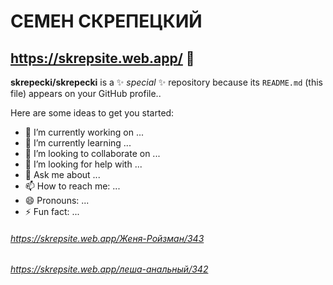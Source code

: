 # СЕМЕН СКРЕПЕЦКИЙ

## https://skrepsite.web.app/ 👋

**skrepecki/skrepecki** is a ✨ _special_ ✨ repository because its `README.md` (this file) appears on your GitHub profile..

Here are some ideas to get you started:

- 🔭 I’m currently working on ...
- 🌱 I’m currently learning ...
- 👯 I’m looking to collaborate on ...
- 🤔 I’m looking for help with ...
- 💬 Ask me about ...
- 📫 How to reach me: ...
- 😄 Pronouns: ...
- ⚡ Fun fact: ...

###### https://skrepsite.web.app/Женя-Ройзман/343
######  https://skrepsite.web.app/леша-анальный/342
